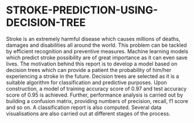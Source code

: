 # STROKE-PREDICTION-USING-DECISION-TREE
Stroke is an extremely harmful disease which causes millions of deaths, damages and disabilities all around the world. This problem can be tackled by efficient recognition and preventive measures. Machine learning models which predict stroke possibility are of great importance as it can even save lives. The motivation behind this report is to develop a model based on decision trees which can provide a patient the probability of him/her experiencing a stroke in the future. Decision trees are selected as it is a suitable algorithm for classification and predictive purposes. Upon construction, a model of training accuracy score of 0.97 and test accuracy score of 0.95 is achieved. Further, performance analysis is carried out by building a confusion matrix, providing numbers of precision, recall, f1 score and so on. A classification report is also computed. Several data visualisations are also carried out at different stages of the process.

